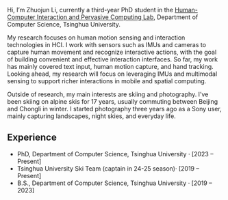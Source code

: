Hi, I’m Zhuojun Li, currently a third-year PhD student in the
[Human-Computer Interaction and Pervasive Computing Lab](https://pi.cs.tsinghua.edu.cn),
Department of Computer Science, Tsinghua University.

My research focuses on human motion sensing and interaction technologies in HCI.
I work with sensors such as IMUs and cameras to capture human movement and recognize interactive actions,
with the goal of building convenient and effective interaction interfaces.
So far, my work has mainly covered text input, human motion capture, and hand tracking.
Looking ahead, my research will focus on leveraging IMUs and multimodal sensing
to support richer interactions in mobile and spatial computing.

Outside of research, my main interests are skiing and photography.
I’ve been skiing on alpine skis for 17 years,
usually commuting between Beijing and Chongli in winter.
I started photography three years ago as a Sony user,
mainly capturing landscapes, night skies, and everyday life.

## Experience
* PhD, Department of Computer Science, Tsinghua University · [2023 – Present]
* Tsinghua University Ski Team (captain in 24-25 season)· [2019 – Present]
* B.S., Department of Computer Science, Tsinghua University · [2019 – 2023]
